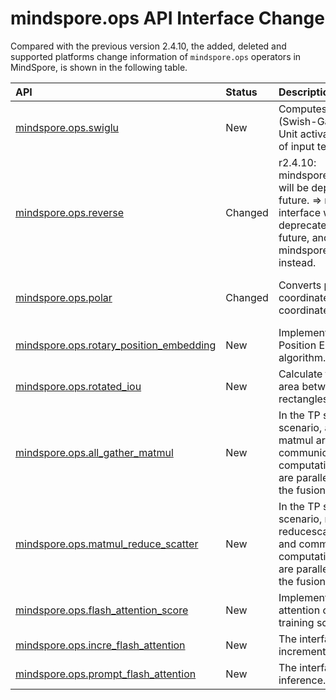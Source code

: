 # mindspore.ops API Interface Change

Compared with the previous version 2.4.10, the added, deleted and supported platforms change information of `mindspore.ops` operators in MindSpore, is shown in the following table.

|API|Status|Description|Support Platform|Class
|:----|:----|:----|:----|:----
[mindspore.ops.swiglu](https://mindspore.cn/docs/en/r2.5.0/api_python/ops/mindspore.ops.swiglu.html#mindspore.ops.swiglu)|New|Computes SwiGLU (Swish-Gated Linear Unit activation function) of input tensor.|r2.5.0: Ascend|Activation Functions
[mindspore.ops.reverse](https://mindspore.cn/docs/en/r2.5.0/api_python/ops/mindspore.ops.reverse.html#mindspore.ops.reverse)|Changed|r2.4.10: mindspore.ops.reverse() will be deprecated in the future. => r2.5.0: This interface will be deprecated in the future, and use mindspore.ops.flip() instead.|r2.4.10: Ascend/GPU/CPU => r2.5.0: Deprecated |Array Operation
[mindspore.ops.polar](https://mindspore.cn/docs/en/r2.5.0/api_python/ops/mindspore.ops.polar.html#mindspore.ops.polar)|Changed|Converts polar coordinates to Cartesian coordinates.|r2.4.10: GPU/CPU => r2.5.0: Ascend/GPU/CPU|Element-wise Operations
[mindspore.ops.rotary_position_embedding](https://mindspore.cn/docs/en/r2.5.0/api_python/ops/mindspore.ops.rotary_position_embedding.html#mindspore.ops.rotary_position_embedding)|New|Implements the Rotary Position Embedding algorithm.|r2.5.0: Ascend|Image Functions
[mindspore.ops.rotated_iou](https://mindspore.cn/docs/en/r2.5.0/api_python/ops/mindspore.ops.rotated_iou.html#mindspore.ops.rotated_iou)|New|Calculate the overlap area between rotated rectangles.|r2.5.0: Ascend|Image Functions
[mindspore.ops.all_gather_matmul](https://mindspore.cn/docs/en/r2.5.0/api_python/ops/mindspore.ops.all_gather_matmul.html#mindspore.ops.all_gather_matmul)|New|In the TP segmentation scenario, allgather and matmul are fused, and communication and computational pipelines are parallelized within the fusion operator.|r2.5.0: Ascend|MC2 Functions
[mindspore.ops.matmul_reduce_scatter](https://mindspore.cn/docs/en/r2.5.0/api_python/ops/mindspore.ops.matmul_reduce_scatter.html#mindspore.ops.matmul_reduce_scatter)|New|In the TP segmentation scenario, matmul and reducescatter are fused, and communication and computational pipelines are parallelized within the fusion operator.|r2.5.0: Ascend|MC2 Functions
[mindspore.ops.flash_attention_score](https://mindspore.cn/docs/en/r2.5.0/api_python/ops/mindspore.ops.flash_attention_score.html#mindspore.ops.flash_attention_score)|New|Implement self-attention calculations in training scenarios.|r2.5.0: Ascend|Neural Network
[mindspore.ops.incre_flash_attention](https://mindspore.cn/docs/en/r2.5.0/api_python/ops/mindspore.ops.incre_flash_attention.html#mindspore.ops.incre_flash_attention)|New|The interface for incremental inference.|r2.5.0: Ascend|Neural Network
[mindspore.ops.prompt_flash_attention](https://mindspore.cn/docs/en/r2.5.0/api_python/ops/mindspore.ops.prompt_flash_attention.html#mindspore.ops.prompt_flash_attention)|New|The interface for fully inference.|r2.5.0: Ascend|Neural Network
